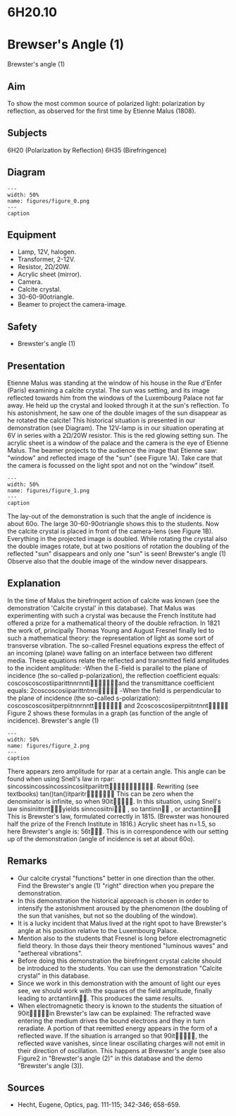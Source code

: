 # 6H20.10 
  # Brewser's Angle (1) 
 Brewster's angle (1)   
  
## Aim   
 To show the most common source of polarized light: polarization by reflection, as observed for the first time by Etienne Malus (1808).    
  
## Subjects   
 6H20 (Polarization by Reflection) 6H35 (Birefringence)   
  
## Diagram   
    
```{figure} figures/figure_0.png  
---  
width: 50%  
name: figures/figure_0.png  
---  
caption  
``` 
    
  
## Equipment   
 
 *  Lamp, 12V, halogen. 
 *  Transformer, 2-12V. 
 *  Resistor, 2Ω/20W. 
 *  Acrylic sheet (mirror). 
 *  Camera. 
 *  Calcite crystal. 
 *  30-60-90otriangle. 
 *  Beamer to project the camera-image.   
  
## Safety   
 
 *   Brewster's angle (1)
    
  
## Presentation   
 Etienne Malus was standing at the window of his house in the Rue d'Enfer (Paris) examining a calcite crystal. The sun was setting, and its image reflected towards him from the windows of the Luxembourg Palace not far away. He held up the crystal and looked through it at the sun's reflection. To his astonishment, he saw one of the double images of the sun disappear as he rotated the calcite! This historical situation is presented in our demonstration (see Diagram). The 12V-lamp is in our situation operating at 6V in series with a 2Ω/20W resistor. This is the red glowing setting sun. The acrylic sheet is a window of the palace and the camera is the eye of Etienne Malus. The beamer projects to the audience the image that Etienne saw: "window" and reflected image of the "sun" (see Figure 1A). Take care that the camera is focussed on the light spot and not on the “window” itself.     
```{figure} figures/figure_1.png  
---  
width: 50%  
name: figures/figure_1.png  
---  
caption  
``` 
 The lay-out of the demonstration is such that the angle of incidence is about 60o. The large 30-60-90otriangle shows this to the students. Now the calcite crystal is placed in front of the camera-lens (see Figure 1B). Everything in the projected image is doubled. While rotating the crystal also the double images rotate, but at two positions of rotation the doubling of the reflected "sun" disappears and only one "sun" is seen! Brewster's angle (1)  Observe also that the double image of the window never disappears.    
  
## Explanation   
 In the time of Malus the birefringent action of calcite was known (see the demonstration 'Calcite crystal' in this database). That Malus was experimenting with such a crystal was because the French Institute had offered a prize for a mathematical theory of the double refraction. In 1821 the work of, principally Thomas Young and August Fresnel finally led to such a mathematical theory: the representation of light as some sort of transverse vibration. The so-called Fresnel equations express the effect of an incoming (plane) wave falling on an interface between two different media. These equations relate the reflected and transmitted field amplitudes to the incident amplitude: -When the E-field is parallel to the plane of incidence (the so-called p-polarization), the reflection coefficient equals: coscoscoscostiiparittnnrnntiand the transmittance coefficient equals: 2coscoscosiiparittntnni -When the field is perpendicular to the plane of incidence (the so-called s-polarization): coscoscoscosiitperpiitnnrnntt and 2coscoscosiiperpiitntnnt Figure 2 shows these formulas in a graph (as function of the angle of incidence).   Brewster's angle (1)   
```{figure} figures/figure_2.png  
---  
width: 50%  
name: figures/figure_2.png  
---  
caption  
``` 
 There appears zero amplitude for rpar at a certain angle. This angle can be found when using Snell's law in rpar: sincossincossincossincosiitpariitrtt. Rewriting (see textbooks) tan()tan()itparitr This can be zero when the denominator is infinite, so when 90it. In this situation, using Snell's law sinsiniitnntyields sinncosiitni , so tantiinn , or arctantiinn This is Brewster's law, formulated correctly in 1815. (Brewster was honoured half the prize of the French Institute in 1816.)  Acrylic sheet has n=1.5, so here Brewster's angle is: 56t. This is in correspondence with our setting up of the demonstration (angle of incidence is set at about 60o).    
  
## Remarks   
 
 *  Our calcite crystal "functions" better in one direction than the other. Find the Brewster's angle (1)  "right" direction when you prepare the demonstration. 
 *  In this demonstration the historical approach is chosen in order to intensify the astonishment aroused by the phenomenon (the doubling of the sun that vanishes, but not so the doubling of the window). 
 *  It is a lucky incident that Malus lived at the right spot to have Brewster's angle at his position relative to the Luxembourg Palace. 
 *  Mention also to the students that Fresnel is long before electromagnetic field theory. In those days their theory mentioned "luminous waves" and "aethereal vibrations". 
 *  Before doing this demonstration the birefringent crystal calcite should be introduced to the students. You can use the demonstration "Calcite crystal" in this database. 
 *  Since we work in this demonstration with the amount of light our eyes see, we should work with the squares of the field amplitude, finally leading to arctantiinn. This produces the same results. 
 *  When electromagnetic theory is known to the students the situation of 90itin Brewster's law can be explained: The refracted wave entering the medium drives the bound electrons and they in turn reradiate. A portion of that reemitted energy appears in the form of a reflected wave. If the situation is arranged so that 90it, the reflected wave vanishes, since linear oscillating charges will not emit in their direction of oscillation. This happens at Brewster's angle (see also Figure2 in "Brewster's angle (2)" in this database and the demo "Brewster's angle (3)).
   
  
## Sources   
 
 *  Hecht, Eugene, Optics, pag. 111-115; 342-346; 658-659.
  